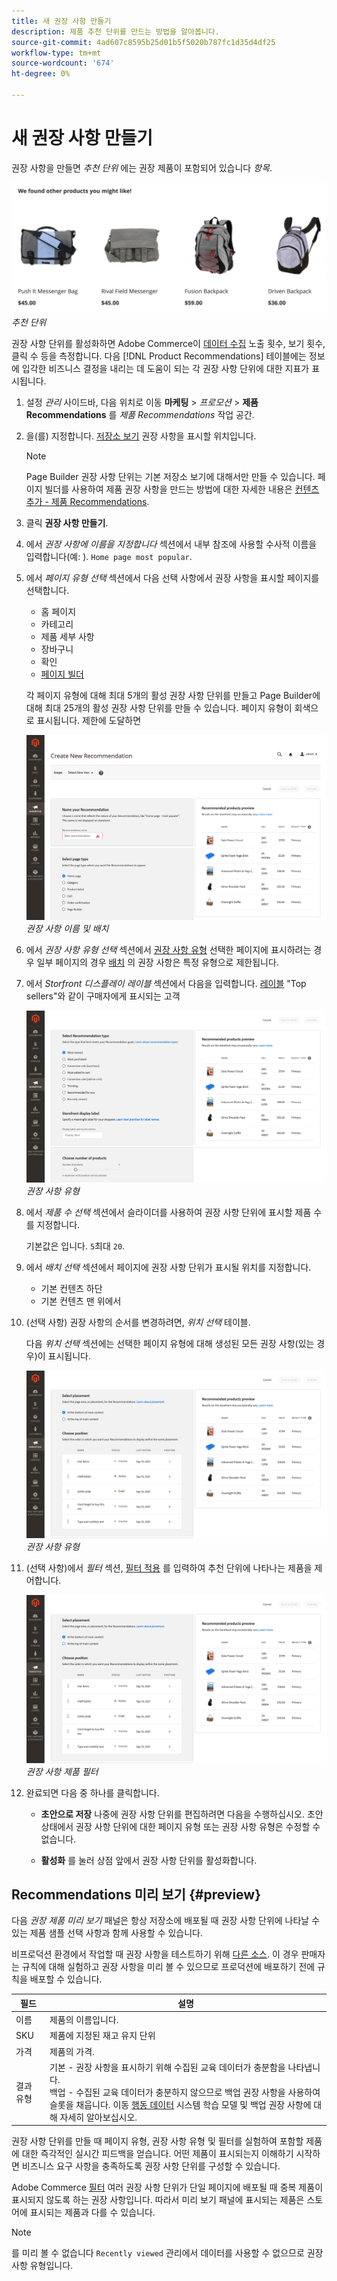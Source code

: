 ```yaml
---
title: 새 권장 사항 만들기
description: 제품 추천 단위를 만드는 방법을 알아봅니다.
source-git-commit: 4ad607c8595b25d01b5f5020b787fc1d35d4df25
workflow-type: tm+mt
source-wordcount: '674'
ht-degree: 0%

---
```


# 새 권장 사항 만들기

권장 사항을 만들면 _추천 단위_ 에는 권장 제품이 포함되어 있습니다 _항목_.

![추천 단위](assets/unit.png)
_추천 단위_

권장 사항 단위를 활성화하면 Adobe Commerce이 [데이터 수집](workspace.md) 노출 횟수, 보기 횟수, 클릭 수 등을 측정합니다. 다음 [!DNL Product Recommendations] 테이블에는 정보에 입각한 비즈니스 결정을 내리는 데 도움이 되는 각 권장 사항 단위에 대한 지표가 표시됩니다.

1. 설정 _관리_ 사이드바, 다음 위치로 이동 **마케팅** > _프로모션_ > **제품 Recommendations** 를 _제품 Recommendations_ 작업 공간.

1. 을(를) 지정합니다. [저장소 보기](https://docs.magento.com/user-guide/configuration/scope.html) 권장 사항을 표시할 위치입니다.

   >[!NOTE]
   >
   > Page Builder 권장 사항 단위는 기본 저장소 보기에 대해서만 만들 수 있습니다. 페이지 빌더를 사용하여 제품 권장 사항을 만드는 방법에 대한 자세한 내용은 [컨텐츠 추가 - 제품 Recommendations](https://docs.magento.com/user-guide/cms/page-builder-add-recommendations.html).

1. 클릭 **권장 사항 만들기**.

1. 에서 _권장 사항에 이름을 지정합니다_ 섹션에서 내부 참조에 사용할 수사적 이름을 입력합니다(예: ). `Home page most popular`.

1. 에서 _페이지 유형 선택_ 섹션에서 다음 선택 사항에서 권장 사항을 표시할 페이지를 선택합니다.

   - 홈 페이지
   - 카테고리
   - 제품 세부 사항
   - 장바구니
   - 확인
   - [페이지 빌더](https://docs.magento.com/user-guide/cms/page-builder-add-recommendations.html)

   각 페이지 유형에 대해 최대 5개의 활성 권장 사항 단위를 만들고 Page Builder에 대해 최대 25개의 활성 권장 사항 단위를 만들 수 있습니다. 페이지 유형이 회색으로 표시됩니다. 제한에 도달하면

   ![권장 사항 이름](assets/create-recommendation.png)
   _권장 사항 이름 및 배치_

1. 에서 _권장 사항 유형 선택_ 섹션에서 [권장 사항 유형](type.md) 선택한 페이지에 표시하려는 경우 일부 페이지의 경우 [배치](placement.md) 의 권장 사항은 특정 유형으로 제한됩니다.

1. 에서 _Storfront 디스플레이 레이블_ 섹션에서 다음을 입력합니다. [레이블](placement.md#recommendation-labels) &quot;Top sellers&quot;와 같이 구매자에게 표시되는 고객

   ![권장 사항 이름](assets/create-recommendation-select-type.png)
   _권장 사항 유형_

1. 에서 _제품 수 선택_ 섹션에서 슬라이더를 사용하여 권장 사항 단위에 표시할 제품 수를 지정합니다.

   기본값은 입니다. `5`최대 `20`.

1. 에서 _배치 선택_ 섹션에서 페이지에 권장 사항 단위가 표시될 위치를 지정합니다.

   - 기본 컨텐츠 하단
   - 기본 컨텐츠 맨 위에서

1. (선택 사항) 권장 사항의 순서를 변경하려면, _위치 선택_ 테이블.

   다음 _위치 선택_ 섹션에는 선택한 페이지 유형에 대해 생성된 모든 권장 사항(있는 경우)이 표시됩니다.

   ![권장 사항 이름](assets/create-recommendation-select-placement.png)
   _권장 사항 유형_

1. (선택 사항)에서 _필터_ 섹션, [필터 적용](filters.md) 를 입력하여 추천 단위에 나타나는 제품을 제어합니다.

   ![권장 사항 이름](assets/create-recommendation-select-placement.png)
   _권장 사항 제품 필터_

1. 완료되면 다음 중 하나를 클릭합니다.

   - **초안으로 저장** 나중에 권장 사항 단위를 편집하려면 다음을 수행하십시오. 초안 상태에서 권장 사항 단위에 대한 페이지 유형 또는 권장 사항 유형은 수정할 수 없습니다.

   - **활성화** 를 눌러 상점 앞에서 권장 사항 단위를 활성화합니다.

## Recommendations 미리 보기 {#preview}

다음 _권장 제품 미리 보기_ 패널은 항상 저장소에 배포될 때 권장 사항 단위에 나타날 수 있는 제품 샘플 선택 사항과 함께 사용할 수 있습니다.

비프로덕션 환경에서 작업할 때 권장 사항을 테스트하기 위해 [다른 소스](settings.md). 이 경우 판매자는 규칙에 대해 실험하고 권장 사항을 미리 볼 수 있으므로 프로덕션에 배포하기 전에 규칙을 배포할 수 있습니다.

| 필드 | 설명 |
|---|---|
| 이름 | 제품의 이름입니다. |
| SKU | 제품에 지정된 재고 유지 단위 |
| 가격 | 제품의 가격. |
| 결과 유형 | 기본 - 권장 사항을 표시하기 위해 수집된 교육 데이터가 충분함을 나타냅니다.<br />백업 - 수집된 교육 데이터가 충분하지 않으므로 백업 권장 사항을 사용하여 슬롯을 채웁니다. 이동 [행동 데이터](behavioral-data.md) 시스템 학습 모델 및 백업 권장 사항에 대해 자세히 알아보십시오. |

권장 사항 단위를 만들 때 페이지 유형, 권장 사항 유형 및 필터를 실험하여 포함할 제품에 대한 즉각적인 실시간 피드백을 얻습니다. 어떤 제품이 표시되는지 이해하기 시작하면 비즈니스 요구 사항을 충족하도록 권장 사항 단위를 구성할 수 있습니다.

Adobe Commerce [필터](filters.md) 여러 권장 사항 단위가 단일 페이지에 배포될 때 중복 제품이 표시되지 않도록 하는 권장 사항입니다. 따라서 미리 보기 패널에 표시되는 제품은 스토어에 표시되는 제품과 다를 수 있습니다.

>[!NOTE]
>
> 를 미리 볼 수 없습니다 `Recently viewed` 관리에서 데이터를 사용할 수 없으므로 권장 사항 유형입니다.
